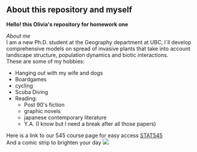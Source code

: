 ## About this repository and myself
**Hello! this Olivia's repository for homework one**  

_About me_  
I am a new Ph.D. student at the Geography department at UBC, I´ll develop comprehensive models on spread of invasive plants that take into account landscape structure, population dynamics and biotic interactions.  
These are some of my hobbies:  

* Hanging out with my wife and dogs    
* Boardgames  
* cycling  
* Scuba Diving  
* Reading:
    * Post 90's fiction
    * graphic novels
    * japanese contemporary literature
    * Y.A. (I know but I need a break after all those papers) 
    
Here is a link to our 545 course page for easy access
[STAT545](http://stat545.com/index.html)  
And a comic strip to brighten your day    ![](http://phdcomics.com/comics/archive/phd091212s.gif)



